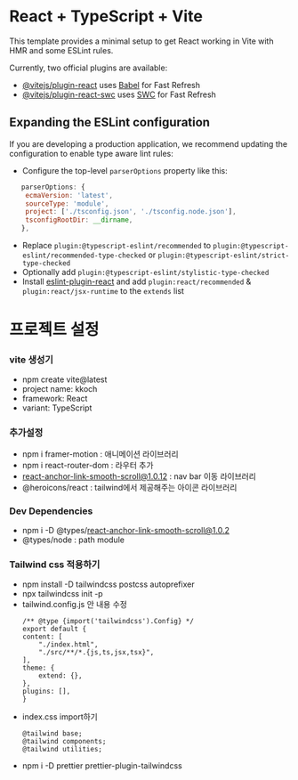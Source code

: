 # React + TypeScript + Vite

This template provides a minimal setup to get React working in Vite with HMR and some ESLint rules.

Currently, two official plugins are available:

- [@vitejs/plugin-react](https://github.com/vitejs/vite-plugin-react/blob/main/packages/plugin-react/README.md) uses [Babel](https://babeljs.io/) for Fast Refresh
- [@vitejs/plugin-react-swc](https://github.com/vitejs/vite-plugin-react-swc) uses [SWC](https://swc.rs/) for Fast Refresh

## Expanding the ESLint configuration

If you are developing a production application, we recommend updating the configuration to enable type aware lint rules:

- Configure the top-level `parserOptions` property like this:

```js
   parserOptions: {
    ecmaVersion: 'latest',
    sourceType: 'module',
    project: ['./tsconfig.json', './tsconfig.node.json'],
    tsconfigRootDir: __dirname,
   },
```

- Replace `plugin:@typescript-eslint/recommended` to `plugin:@typescript-eslint/recommended-type-checked` or `plugin:@typescript-eslint/strict-type-checked`
- Optionally add `plugin:@typescript-eslint/stylistic-type-checked`
- Install [eslint-plugin-react](https://github.com/jsx-eslint/eslint-plugin-react) and add `plugin:react/recommended` & `plugin:react/jsx-runtime` to the `extends` list

# 프로젝트 설정

### vite 생성기

- npm create vite@latest
- project name: kkoch
- framework: React
- variant: TypeScript


### 추가설정
- npm i framer-motion : 애니메이션 라이브러리
- npm i react-router-dom : 라우터 추가
- react-anchor-link-smooth-scroll@1.0.12 : nav bar 이동 라이브러리
- @heroicons/react : tailwind에서 제공해주는 아이콘 라이브러리


### Dev Dependencies
- npm i -D @types/react-anchor-link-smooth-scroll@1.0.2 
- @types/node : path module 

### Tailwind css 적용하기
- npm install -D tailwindcss postcss autoprefixer
- npx tailwindcss init -p
- tailwind.config.js 안 내용 수정
    ```
    /** @type {import('tailwindcss').Config} */
    export default {
    content: [
        "./index.html",
        "./src/**/*.{js,ts,jsx,tsx}",
    ],
    theme: {
        extend: {},
    },
    plugins: [],
    }
    ```
- index.css import하기
    ```
    @tailwind base;
    @tailwind components;
    @tailwind utilities;
    ```
- npm i -D prettier prettier-plugin-tailwindcss